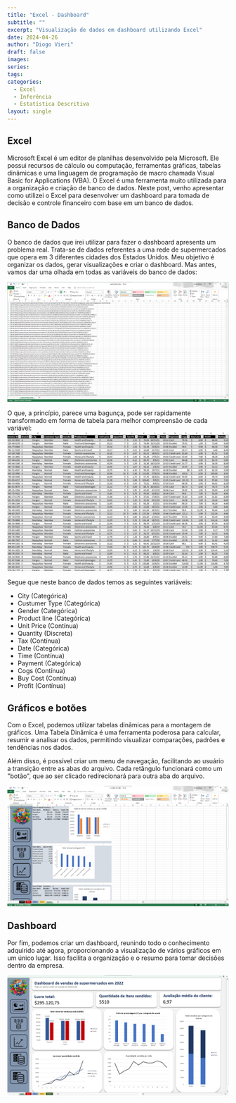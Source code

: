 ```yaml
---
title: "Excel - Dashboard"
subtitle: ""
excerpt: "Visualização de dados em dashboard utilizando Excel"
date: 2024-04-26
author: "Diogo Vieri"
draft: false
images:
series:
tags:
categories:
  - Excel
  - Inferência
  - Estatística Descritiva
layout: single
---
```


## Excel

Microsoft Excel é um editor de planilhas desenvolvido pela Microsoft. Ele possui recursos de cálculo ou computação, ferramentas gráficas, tabelas dinâmicas e uma linguagem de programação de macro chamada Visual Basic for Applications (VBA).
O Excel é uma ferramenta muito utilizada para a organização e criação de banco de dados. Neste post, venho apresentar como utilizei o Excel para desenvolver um dashboard para tomada de decisão e controle financeiro com base em um banco de dados.

## Banco de Dados

O banco de dados que irei utilizar para fazer o dashboard apresenta um problema real. Trata-se de dados referentes a uma rede de supermercados que opera em 3 diferentes cidades dos Estados Unidos. Meu objetivo é organizar os dados, gerar visualizações e criar o dashboard. Mas antes, vamos dar uma olhada em todas as variáveis do banco de dados:

![](img/01.png)

O que, a princípio, parece uma bagunça, pode ser rapidamente transformado em forma de tabela para melhor compreensão de cada variável:
![](img/02.png)

Segue que neste banco de dados temos as seguintes variáveis:
- City (Categórica)
- Custumer Type (Categórica)
- Gender (Categórica)
- Product line (Categórica)
- Unit Price (Contínua)
- Quantity (Discreta)
- Tax (Contínua)
- Date (Categórica)
- Time (Contínua)
- Payment (Categórica)
- Cogs (Contínua)
- Buy Cost (Contínua)
- Profit (Contínua)

## Gráficos e botões

Com o Excel, podemos utilizar tabelas dinâmicas para a montagem de gráficos. Uma Tabela Dinâmica é uma ferramenta poderosa para calcular, resumir e analisar os dados, permitindo visualizar comparações, padrões e tendências nos dados.

Além disso, é possível criar um menu de navegação, facilitando ao usuário a transição entre as abas do arquivo. Cada retângulo funcionará como um "botão", que ao ser clicado redirecionará para outra aba do arquivo.

![](img/04.png)

## Dashboard

Por fim, podemos criar um dashboard, reunindo todo o conhecimento adquirido até agora, proporcionando a visualização de vários gráficos em um único lugar. Isso facilita a organização e o resumo para tomar decisões dentro da empresa.

![](img/05.png)
